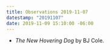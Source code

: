 ```yaml
---
title: Observations 2019-11-07
datestamp: "20191107"
date: 2019-11-09 15:10:00 -06:00
---
```


- *The New Hovering Dog* by BJ Cole.
